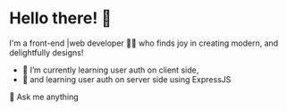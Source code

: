 # Hello there! 👋
I'm a front-end |web developer 👩‍💻 who finds joy in creating modern, and delightfully designs!

- 🌱 I’m currently learning user auth on client side,
- 🧠 and learning user auth on server side using ExpressJS

💬 Ask me anything
<!--
**valeian3/valeian3** is a ✨ _special_ ✨ repository because its `README.md` (this file) appears on your GitHub profile.

Here are some ideas to get you started:

- 🔭 I’m currently working on ...
- 🧠 I'm currently learning ...
- 👩‍💻 I'm currently crafting a ...
- 🌱 I’m currently learning ...
- 👯 I’m looking to collaborate on ...
- 🤔 I’m looking for help with ...
- 💬 Ask me about ...
- 📫 How to reach me: ...
- 😄 Pronouns: ...
- ⚡ Fun fact: ...
-->
